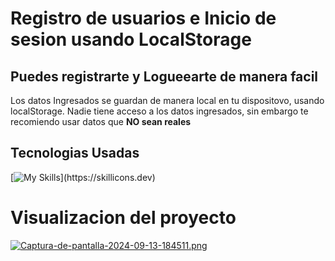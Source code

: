 # Registro de usuarios e Inicio de sesion usando LocalStorage

## Puedes registrarte y Logueearte de manera facil
<p>
 Los datos Ingresados se guardan de manera local en tu dispositovo, usando localStorage.
 Nadie tiene acceso a los datos ingresados, sin embargo te recomiendo usar datos que <b>NO sean reales</b> 
</p>

<h2>  
Tecnologias Usadas
</h2> 

[![My Skills](https://skillicons.dev/icons?i=javascript,html,css,)](https://skillicons.dev)

# Visualizacion del proyecto

[![Captura-de-pantalla-2024-09-13-184511.png](https://i.postimg.cc/x1gqRd3j/Captura-de-pantalla-2024-09-13-184511.png)](https://postimg.cc/k26nMqHL)
